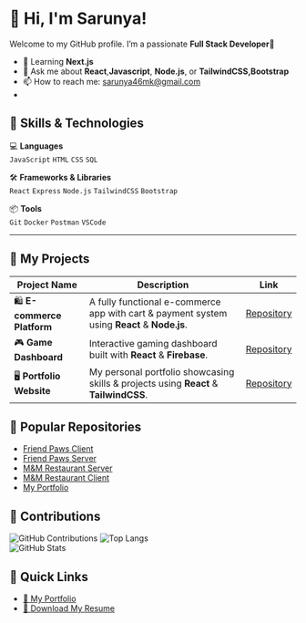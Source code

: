# 👋 Hi, I'm Sarunya!

Welcome to my GitHub profile. I’m a passionate **Full Stack Developer**🎉

- 🌱 Learning **Next.js** 
- 💬 Ask me about **React**,**Javascript**, **Node.js**, or **TailwindCSS,Bootstrap**
- 📫 How to reach me: [sarunya46mk@gmail.com](https://mail.google.com/mail/?view=cm&fs=1&to=sarunya46mk@gmail.com)
- 
## 🚀 Skills & Technologies

💻 **Languages**  
`JavaScript` `HTML` `CSS` `SQL`

🛠️ **Frameworks & Libraries**  
`React` `Express` `Node.js` `TailwindCSS` `Bootstrap`

📦 **Tools**  
`Git` `Docker` `Postman` `VSCode`

---

## 🌟 My Projects

| Project Name                    | Description                                                                                  | Link                                   |
|---------------------------------|----------------------------------------------------------------------------------------------|----------------------------------------|
| 🛍️ **E-commerce Platform**       | A fully functional e-commerce app with cart & payment system using **React** & **Node.js**.  | [Repository](https://github.com/Sarunyamk/E-commerce) |
| 🎮 **Game Dashboard**            | Interactive gaming dashboard built with **React** & **Firebase**.                            | [Repository](https://github.com/Sarunyamk/Game-Dashboard) |
| 🖥️ **Portfolio Website**          | My personal portfolio showcasing skills & projects using **React** & **TailwindCSS**.       | [Repository](https://github.com/Sarunyamk/Portfolio)  |

## 🚀 Popular Repositories
- [Friend Paws Client](https://github.com/Sarunyamk/Friend_Pow_Client)
- [Friend Paws Server](https://github.com/Sarunyamk/Friend_Pow_Server)
- [M&M Restaurant Server](https://github.com/Sarunyamk/)
- [M&M Restaurant Client](https://github.com/Sarunyamk/)
- [My Portfolio](https://github.com/Sarunyamk/My-Portfolio)

## 🌟 Contributions
![GitHub Contributions](https://github-readme-streak-stats.herokuapp.com/?user=Sarunyamk)
![Top Langs](https://github-readme-stats.vercel.app/api/top-langs/?username=Sarunyamk&layout=compact&theme=radical)  
![GitHub Stats](https://github-readme-stats.vercel.app/api?username=Sarunyamk&show_icons=true&theme=radical)  

## 🔗 Quick Links
- [🌟 My Portfolio](https://sarunyamk-portfolio.com)
- [📁 Download My Resume](https://res.cloudinary.com/mnksarunya/image/upload/v1731987143/dwr9pdaeufsphgmqydby.pdf)
